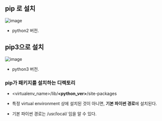 ## pip 로 설치
![image](https://user-images.githubusercontent.com/15938354/128818470-4b11973c-fccb-4d21-914b-dfb0d87ecf42.png)
- python2 버전. 

## pip3으로 설치

![image](https://user-images.githubusercontent.com/15938354/128818526-ea469a11-8223-432d-ae0d-ba8fdb62a9fb.png)
- python3 버전. 


### pip가 패키지를 설치하는 디렉토리
- <virtualenv_name>/lib/**<python_ver>**/site-packages 

- 특정 virtual environment 상에 설치된 것이 아니면, **기본 파이썬 경로**에 설치된다. 

- 기본 파이썬 경로는 /usr/local/ 임을 알 수 있다. 
